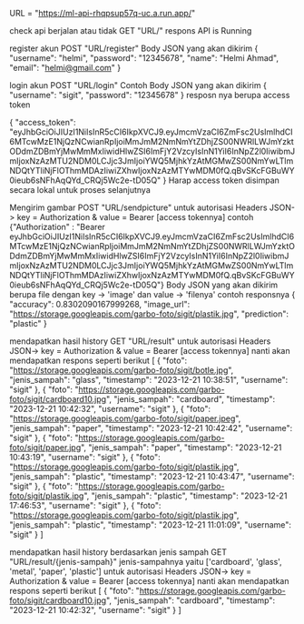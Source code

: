 URL = "https://ml-api-rhqpsup57q-uc.a.run.app/"

check api berjalan atau tidak
GET "URL/"
respons API is Running

register akun
POST "URL/register"
Body JSON yang akan dikirim
{
  "username": "helmi",
  "password": "12345678",
  "name": "Helmi Ahmad",
  "email": "helmi@gmail.com"
}

login akun
POST "URL/login"
Contoh Body JSON yang akan dikirim
{
"username": "sigit",
"password": "12345678"
}
resposn nya berupa access token

{
    "access_token": "eyJhbGciOiJIUzI1NiIsInR5cCI6IkpXVCJ9.eyJmcmVzaCI6ZmFsc2UsImlhdCI6MTcwMzE1NjQzNCwianRpIjoiMmJmM2NmNmYtZDhjZS00NWRlLWJmYzktODdmZDBmYjMwMmMxIiwidHlwZSI6ImFjY2VzcyIsInN1YiI6InNpZ2l0IiwibmJmIjoxNzAzMTU2NDM0LCJjc3JmIjoiYWQ5MjhkYzAtMGMwZS00NmYwLTlmNDQtYTliNjFlOThmMDAzIiwiZXhwIjoxNzAzMTYwMDM0fQ.qBvSKcFGBuWY0ieub6sNFhAqQYd_CRQj5Wc2e-tD05Q"
}
Harap access token disimpan secara lokal untuk proses selanjutnya

Mengirim gambar
POST "URL/sendpicture"
untuk autorisasi
Headers JSON-> key = Authorization & value = Bearer [access tokennya]
contoh {"Authorization" : "Bearer eyJhbGciOiJIUzI1NiIsInR5cCI6IkpXVCJ9.eyJmcmVzaCI6ZmFsc2UsImlhdCI6MTcwMzE1NjQzNCwianRpIjoiMmJmM2NmNmYtZDhjZS00NWRlLWJmYzktODdmZDBmYjMwMmMxIiwidHlwZSI6ImFjY2VzcyIsInN1YiI6InNpZ2l0IiwibmJmIjoxNzAzMTU2NDM0LCJjc3JmIjoiYWQ5MjhkYzAtMGMwZS00NmYwLTlmNDQtYTliNjFlOThmMDAzIiwiZXhwIjoxNzAzMTYwMDM0fQ.qBvSKcFGBuWY0ieub6sNFhAqQYd_CRQj5Wc2e-tD05Q"}
Body JSON yang akan dikirim
berupa file dengan key -> 'image' dan value -> 'filenya'
contoh responsnya
{
    "accuracy": 0.8302090167999268,
    "image_url": "https://storage.googleapis.com/garbo-foto/sigit/plastik.jpg",
    "prediction": "plastic"
}

mendapatkan hasil history
GET "URL/result"
untuk autorisasi
Headers JSON-> key = Authorization & value = Bearer [access tokennya]
nanti akan mendapatkan respons seperti berikut
[
    {
        "foto": "https://storage.googleapis.com/garbo-foto/sigit/botle.jpg",
        "jenis_sampah": "glass",
        "timestamp": "2023-12-21 10:38:51",
        "username": "sigit"
    },
    {
        "foto": "https://storage.googleapis.com/garbo-foto/sigit/cardboard10.jpg",
        "jenis_sampah": "cardboard",
        "timestamp": "2023-12-21 10:42:32",
        "username": "sigit"
    },
    {
        "foto": "https://storage.googleapis.com/garbo-foto/sigit/paper.jpeg",
        "jenis_sampah": "paper",
        "timestamp": "2023-12-21 10:42:42",
        "username": "sigit"
    },
    {
        "foto": "https://storage.googleapis.com/garbo-foto/sigit/paper.jpg",
        "jenis_sampah": "paper",
        "timestamp": "2023-12-21 10:43:19",
        "username": "sigit"
    },
    {
        "foto": "https://storage.googleapis.com/garbo-foto/sigit/plastik.jpg",
        "jenis_sampah": "plastic",
        "timestamp": "2023-12-21 10:43:47",
        "username": "sigit"
    },
    {
        "foto": "https://storage.googleapis.com/garbo-foto/sigit/plastik.jpg",
        "jenis_sampah": "plastic",
        "timestamp": "2023-12-21 17:46:53",
        "username": "sigit"
    },
    {
        "foto": "https://storage.googleapis.com/garbo-foto/sigit/plastik.jpg",
        "jenis_sampah": "plastic",
        "timestamp": "2023-12-21 11:01:09",
        "username": "sigit"
    }
]

mendapatkan hasil history berdasarkan jenis sampah
GET "URL/result/{jenis-sampah}"
jenis-sampahnya yaitu ['cardboard', 'glass', 'metal', 'paper', 'plastic']
untuk autorisasi
Headers JSON-> key = Authorization & value = Bearer [access tokennya]
nanti akan mendapatkan respons seperti berikut
[
    {
        "foto": "https://storage.googleapis.com/garbo-foto/sigit/cardboard10.jpg",
        "jenis_sampah": "cardboard",
        "timestamp": "2023-12-21 10:42:32",
        "username": "sigit"
    }
]
